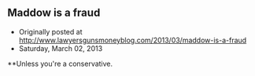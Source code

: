 ## Maddow is a fraud

 * Originally posted at http://www.lawyersgunsmoneyblog.com/2013/03/maddow-is-a-fraud
 * Saturday, March 02, 2013

\*\*Unless you're a conservative.